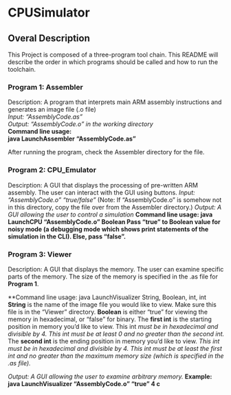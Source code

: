 # CPUSimulator
## Overal Description
This Project is composed of a three-program tool chain. This README will describe the order in which programs should be called and how to run the toolchain.

### Program 1: Assembler
Description: A program that interprets main ARM assembly instructions and generates an image file (.o file)<br />
*Input: “AssemblyCode.as”* <br />
*Output: “AssemblyCode.o” in the working directory* <br />
**Command line usage: <br />
java LaunchAssembler “AssemblyCode.as”** <br/>

After running the program, check the Assembler directory for the file.

### Program 2: CPU_Emulator
Descirption: A GUI that displays the processing of pre-written ARM assembly. The user can interact with the GUI using buttons.
*Input: “AssemblyCode.o” “true/false”*
(Note: If “AssemblyCode.o” is somehow not in this directory, copy the file over from the Assembler directory.)
*Output: A GUI allowing the user to control a simulation*
**Command line usage:
java LaunchCPU “AssemblyCode.o” Boolean
Pass “true” to Boolean value for noisy mode (a debugging mode which shows print statements of the simulation in the CLI). Else, pass “false”.**

### Program 3: Viewer
Description: A GUI that displays the memory. The user can examine specific parts of the memory. The size of the memory is specified in the .as file for **Program 1**.

**Command line usage:
java LaunchVisualizer String, Boolean, int, int
**String** is the name of the image file you would like to view. Make sure this file is in the “Viewer” directory. **Boolean** is either “true” for viewing the memory in hexadecimal, or “false” for binary.
The **first int** is the starting position in memory you’d like to view. This int *must be in hexadecimal and divisible by 4. This int must be at least 0 and no greater than the second int.*
The **second int** is the ending position in memory you’d like to view. *This int must be in
hexadecimal and divisible by 4. This int must be at least the first int and no greater than the
maximum memory size (which is specified in the .as file).*

*Output: A GUI allowing the user to examine arbitrary memory.*
**Example: java LaunchVisualizer “AssemblyCode.o” “true” 4 c**
